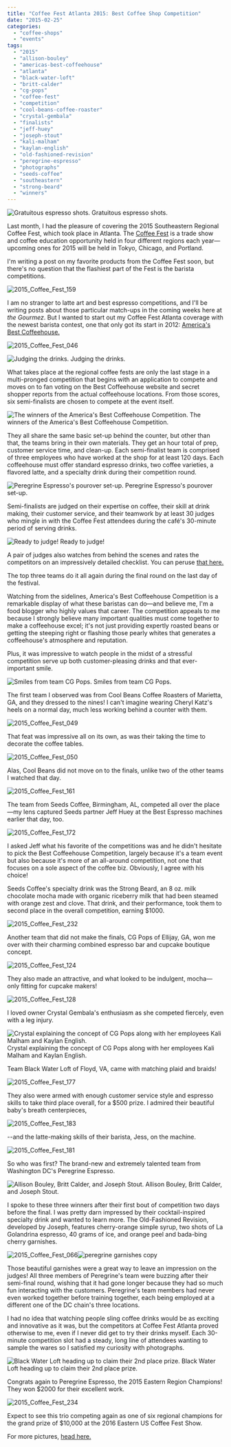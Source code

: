 ```yaml
---
title: "Coffee Fest Atlanta 2015: Best Coffee Shop Competition"
date: "2015-02-25"
categories:
  - "coffee-shops"
  - "events"
tags:
  - "2015"
  - "allison-bouley"
  - "americas-best-coffeehouse"
  - "atlanta"
  - "black-water-loft"
  - "britt-calder"
  - "cg-pops"
  - "coffee-fest"
  - "competition"
  - "cool-beans-coffee-roaster"
  - "crystal-gembala"
  - "finalists"
  - "jeff-huey"
  - "joseph-stout"
  - "kali-malham"
  - "kaylan-english"
  - "old-fashioned-revision"
  - "peregrine-espresso"
  - "photographs"
  - "seeds-coffee"
  - "southeastern"
  - "strong-beard"
  - "winners"
---
```





<div class="caption">

![Gratuitous espresso shots.](http://s3.amazonaws.com/thegourmez-wpmedia/2015/02/2015_Coffee_Fest_040-500x333.jpg) Gratuitous espresso shots.</div>


Last month, I had the pleasure of covering the 2015 Southeastern Regional Coffee Fest, which took place in Atlanta. The [Coffee Fest](http://www.coffeefest.com/Default.aspx "Coffee Fest site") is a trade show and coffee education opportunity held in four different regions each year—upcoming ones for 2015 will be held in Tokyo, Chicago, and Portland.

I'm writing a post on my favorite products from the Coffee Fest soon, but there's no question that the flashiest part of the Fest is the barista competitions.

![2015_Coffee_Fest_159](http://s3.amazonaws.com/thegourmez-wpmedia/2015/02/2015_Coffee_Fest_159-415x500.jpg)

I am no stranger to latte art and best espresso competitions, and I'll be writing posts about those particular match-ups in the coming weeks here at _the Gourmez_. But I wanted to start out my Coffee Fest Atlanta coverage with the newest barista contest, one that only got its start in 2012: [America's Best Coffeehouse.](http://www.americasbestcoffeehouse.com "America's Best Coffeehouse")

![2015_Coffee_Fest_046](http://s3.amazonaws.com/thegourmez-wpmedia/2015/02/2015_Coffee_Fest_046.jpg)




<div class="caption">

![Judging the drinks.](http://s3.amazonaws.com/thegourmez-wpmedia/2015/02/2015_Coffee_Fest_214-500x333.jpg) Judging the drinks.</div>


What takes place at the regional coffee fests are only the last stage in a multi-pronged competition that begins with an application to compete and moves on to fan voting on the Best Coffeehouse website and secret shopper reports from the actual coffeehouse locations. From those scores, six semi-finalists are chosen to compete at the event itself.




<div class="caption">

![The winners of the America's Best Coffeehouse Competition.](http://s3.amazonaws.com/thegourmez-wpmedia/2015/02/2015_Coffee_Fest_235-500x287.jpg) The winners of the America's Best Coffeehouse Competition.</div>


They all share the same basic set-up behind the counter, but other than that, the teams bring in their own materials. They get an hour total of prep, customer service time, and clean-up. Each semi-finalist team is comprised of three employees who have worked at the shop for at least 120 days. Each coffeehouse must offer standard espresso drinks, two coffee varieties, a flavored latte, and a specialty drink during their competition round.




<div class="caption">

![Peregrine Espresso's pourover set-up.](http://s3.amazonaws.com/thegourmez-wpmedia/2015/02/2015_Coffee_Fest_059-486x500.jpg) Peregrine Espresso's pourover set-up.</div>


Semi-finalists are judged on their expertise on coffee, their skill at drink making, their customer service, and their teamwork by at least 30 judges who mingle in with the Coffee Fest attendees during the café's 30-minute period of serving drinks.




<div class="caption">

![Ready to judge!](http://s3.amazonaws.com/thegourmez-wpmedia/2015/02/2015_Coffee_Fest_069-500x351.jpg) Ready to judge!</div>


A pair of judges also watches from behind the scenes and rates the competitors on an impressively detailed checklist. You can peruse [that here.](http://www.coffeefest.com/newsletter/newsletterimages/BestCoffeehouse/Judges%20Score%20Sheet%202015.pdf "PDF file")

The top three teams do it all again during the final round on the last day of the festival.

Watching from the sidelines, America's Best Coffeehouse Competition is a remarkable display of what these baristas can do—and believe me, I'm a food blogger who highly values that career. The competition appeals to me because I strongly believe many important qualities must come together to make a coffeehouse excel; it's not just providing expertly roasted beans or getting the steeping right or flashing those pearly whites that generates a coffeehouse's atmosphere and reputation.

Plus, it was impressive to watch people in the midst of a stressful competition serve up both customer-pleasing drinks and that ever-important smile.




<div class="caption">

![Smiles from team CG Pops.](http://s3.amazonaws.com/thegourmez-wpmedia/2015/02/2015_Coffee_Fest_123-500x333.jpg) Smiles from team CG Pops.</div>


The first team I observed was from Cool Beans Coffee Roasters of Marietta, GA, and they dressed to the nines! I can't imagine wearing Cheryl Katz's heels on a normal day, much less working behind a counter with them.

![2015_Coffee_Fest_049](http://s3.amazonaws.com/thegourmez-wpmedia/2015/02/2015_Coffee_Fest_049-349x500.jpg)

That feat was impressive all on its own, as was their taking the time to decorate the coffee tables.

![2015_Coffee_Fest_050](http://s3.amazonaws.com/thegourmez-wpmedia/2015/02/2015_Coffee_Fest_050-382x500.jpg)

Alas, Cool Beans did not move on to the finals, unlike two of the other teams I watched that day.

![2015_Coffee_Fest_161](http://s3.amazonaws.com/thegourmez-wpmedia/2015/02/2015_Coffee_Fest_161-500x333.jpg)

The team from Seeds Coffee, Birmingham, AL, competed all over the place—my lens captured Seeds partner Jeff Huey at the Best Espresso machines earlier that day, too.

![2015_Coffee_Fest_172](http://s3.amazonaws.com/thegourmez-wpmedia/2015/02/2015_Coffee_Fest_172-500x333.jpg)

I asked Jeff what his favorite of the competitions was and he didn't hesitate to pick the Best Coffeehouse Competition, largely because it's a team event but also because it's more of an all-around competition, not one that focuses on a sole aspect of the coffee biz. Obviously, I agree with his choice!

Seeds Coffee's specialty drink was the Strong Beard, an 8 oz. milk chocolate mocha made with organic riceberry milk that had been steamed with orange zest and clove. That drink, and their performance, took them to second place in the overall competition, earning $1000.

![2015_Coffee_Fest_232](http://s3.amazonaws.com/thegourmez-wpmedia/2015/02/2015_Coffee_Fest_232-500x409.jpg)

Another team that did not make the finals, CG Pops of Ellijay, GA, won me over with their charming combined espresso bar and cupcake boutique concept.

![2015_Coffee_Fest_124](http://s3.amazonaws.com/thegourmez-wpmedia/2015/02/2015_Coffee_Fest_124-500x324.jpg)

They also made an attractive, and what looked to be indulgent, mocha—only fitting for cupcake makers!

![2015_Coffee_Fest_128](http://s3.amazonaws.com/thegourmez-wpmedia/2015/02/2015_Coffee_Fest_128-500x464.jpg)

I loved owner Crystal Gembala's enthusiasm as she competed fiercely, even with a leg injury.




<div class="caption">

![Crystal explaining the concept of CG Pops along with her employees Kali Malham and Kaylan English.](http://s3.amazonaws.com/thegourmez-wpmedia/2015/02/2015_Coffee_Fest_142-500x344.jpg) Crystal explaining the concept of CG Pops along with her employees Kali Malham and Kaylan English.</div>


Team Black Water Loft of Floyd, VA, came with matching plaid and braids!

![2015_Coffee_Fest_177](http://s3.amazonaws.com/thegourmez-wpmedia/2015/02/2015_Coffee_Fest_177-500x311.jpg)

They also were armed with enough customer service style and espresso skills to take third place overall, for a $500 prize. I admired their beautiful baby's breath centerpieces,

![2015_Coffee_Fest_183](http://s3.amazonaws.com/thegourmez-wpmedia/2015/02/2015_Coffee_Fest_183-500x373.jpg)

\--and the latte-making skills of their barista, Jess, on the machine.

![2015_Coffee_Fest_181](http://s3.amazonaws.com/thegourmez-wpmedia/2015/02/2015_Coffee_Fest_181-500x333.jpg)

So who was first? The brand-new and extremely talented team from Washington DC's Peregrine Espresso.




<div class="caption">

![Allison Bouley, Britt Calder, and Joseph Stout.](http://s3.amazonaws.com/thegourmez-wpmedia/2015/02/2015_Coffee_Fest_072-349x500.jpg) Allison Bouley, Britt Calder, and Joseph Stout.</div>


I spoke to these three winners after their first bout of competition two days before the final. I was pretty darn impressed by their cocktail-inspired specialty drink and wanted to learn more. The Old-Fashioned Revision, developed by Joseph, features cherry-orange simple syrup, two shots of La Golandrina espresso, 40 grams of ice, and orange peel and bada-bing cherry garnishes.

![2015_Coffee_Fest_066](http://s3.amazonaws.com/thegourmez-wpmedia/2015/02/2015_Coffee_Fest_066-500x401.jpg)![peregrine garnishes copy](http://s3.amazonaws.com/thegourmez-wpmedia/2015/02/peregrine-garnishes-copy-480x500.jpg)

Those beautiful garnishes were a great way to leave an impression on the judges! All three members of Peregrine's team were buzzing after their semi-final round, wishing that it had gone longer because they had so much fun interacting with the customers. Peregrine's team members had never even worked together before training together, each being employed at a different one of the DC chain's three locations.

I had no idea that watching people sling coffee drinks would be as exciting and innovative as it was, but the competitors at Coffee Fest Atlanta proved otherwise to me, even if I never did get to try their drinks myself. Each 30-minute competition slot had a steady, long line of attendees wanting to sample the wares so I satisfied my curiosity with photographs.




<div class="caption">

![Black Water Loft heading up to claim their 2nd place prize.](http://s3.amazonaws.com/thegourmez-wpmedia/2015/02/2015_Coffee_Fest_230-500x307.jpg) Black Water Loft heading up to claim their 2nd place prize.</div>


Congrats again to Peregrine Espresso, the 2015 Eastern Region Champions! They won $2000 for their excellent work.

![2015_Coffee_Fest_234](http://s3.amazonaws.com/thegourmez-wpmedia/2015/02/2015_Coffee_Fest_234-500x340.jpg)

Expect to see this trio competing again as one of six regional champions for the grand prize of $10,000 at the 2016 Eastern US Coffee Fest Show.

For more pictures, [head here.](https://www.facebook.com/media/set/?set=a.10152709648204607.1073741938.567409606&type=1&l=bf84d3ef02 "Facebook Album")

